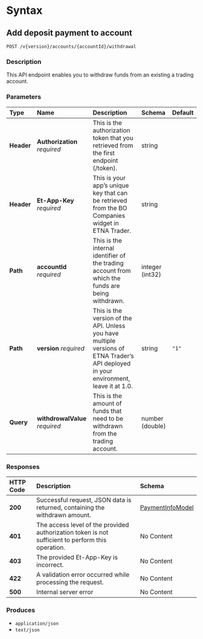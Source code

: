 # Syntax

## Add deposit payment to account

```text
POST /v{version}/accounts/{accountId}/withdrawal
```

### Description

This API endpoint enables you to withdraw funds from an existing a trading account.

### Parameters

| Type | Name | Description | Schema | Default |
| :--- | :--- | :--- | :--- | :--- |
| **Header** | **Authorization**   _required_ | This is the authorization token that you retrieved from the first endpoint \(/token\). | string |  |
| **Header** | **Et-App-Key**   _required_ | This is your app’s unique key that can be retrieved from the BO Companies widget in ETNA Trader. | string |  |
| **Path** | **accountId**   _required_ | This is the internal identifier of the trading account from which the funds are being withdrawn. | integer \(int32\) |  |
| **Path** | **version**   _required_ | This is the version of the API. Unless you have multiple versions of ETNA Trader’s API deployed in your environment, leave it at 1.0. | string | `"1"` |
| **Query** | **withdrowalValue**   _required_ | This is the amount of funds that need to be withdrawn from the trading account. | number \(double\) |  |

### Responses

| HTTP Code | Description | Schema |
| :--- | :--- | :--- |
| **200** | Successful request, JSON data is returned, containing the withdrawn amount. | [PaymentInfoModel](internalaccounts_createwithdrawalpayment.md#paymentinfomodel) |
| **401** | The access level of the provided authorization token is not sufficient to perform this operation. | No Content |
| **403** | The provided Et-App-Key is incorrect. | No Content |
| **422** | A validation error occurred while processing the request. | No Content |
| **500** | Internal server error | No Content |

### Produces

* `application/json`
* `text/json`


